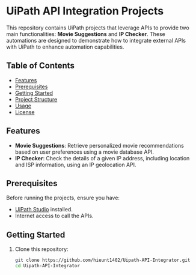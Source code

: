 
# UiPath API Integration Projects

This repository contains UiPath projects that leverage APIs to provide two main functionalities: **Movie Suggestions** and **IP Checker**. These automations are designed to demonstrate how to integrate external APIs with UiPath to enhance automation capabilities.

## Table of Contents

- [Features](#features)
- [Prerequisites](#prerequisites)
- [Getting Started](#getting-started)
- [Project Structure](#project-structure)
- [Usage](#usage)
- [License](#license)

## Features

- **Movie Suggestions**: Retrieve personalized movie recommendations based on user preferences using a movie database API.
- **IP Checker**: Check the details of a given IP address, including location and ISP information, using an IP geolocation API.

## Prerequisites

Before running the projects, ensure you have:

- [UiPath Studio](https://www.uipath.com/platform/trial) installed.
- Internet access to call the APIs.


## Getting Started

1. Clone this repository:
   ```bash
   git clone https://github.com/hieunt1402/Uipath-API-Integrator.git
   cd Uipath-API-Integrator